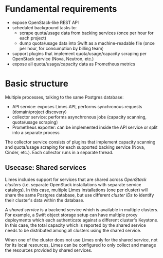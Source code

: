 # Fundamental requirements

- expose OpenStack-like REST API
- scheduled background tasks to:
  - scrape quota/usage data from backing services (once per hour for each project)
  - dump quota/usage data into Swift as a machine-readable file (once per hour, for consumption by billing team)
- support plugins that implement quota/usage/capacity scraping per OpenStack service (Nova, Neutron, etc.)
- expose all quota/usage/capacity data as Prometheus metrics

# Basic structure

Multiple processes, talking to the same Postgres database:

- API service: exposes Limes API, performs synchronous requests (domain/project discovery)
- collector service: performs asynchronous jobs (capacity scanning, quota/usage scraping)
- Prometheus exporter: can be implemented inside the API service or split into a separate process

The collector service consists of plugins that implement capacity scanning and
quota/usage scraping for each supported backing service (Nova, Cinder, etc.).
Each collector runs in a separate thread.

## Usecase: Shared services

Limes includes support for services that are shared across *OpenStack clusters* (i.e. separate OpenStack installations
with separate service catalogs). In this case, multiple Limes installations (one per cluster) will share the same
Postgres database, but use different *cluster IDs* to identify their cluster's data within the database.

A *shared service* is a backend service which is available in multiple clusters. For example, a Swift object storage
setup can have multiple proxy deployments which each authenticate against a different cluster's Keystone. In this case,
the total capacity which is reported by the shared service needs to be distributed among all clusters using the shared
service.

When one of the cluster does not use Limes only for the shared service, not for its local resources, Limes can be
configured to only collect and manage the resources provided by shared services.
